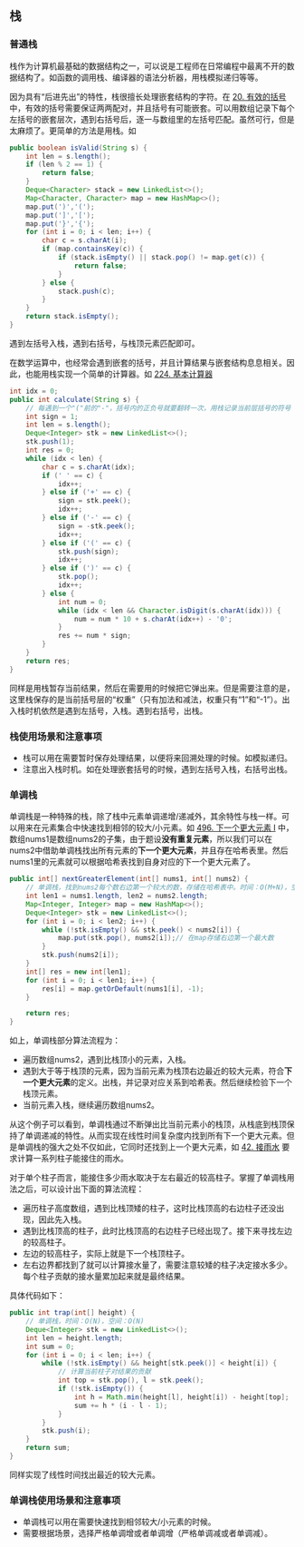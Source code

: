 ## 栈
### 普通栈
栈作为计算机最基础的数据结构之一，可以说是工程师在日常编程中最离不开的数据结构了。如函数的调用栈、编译器的语法分析器，用栈模拟递归等等。

因为具有“后进先出”的特性，栈很擅长处理嵌套结构的字符。在 [20. 有效的括号](https://leetcode-cn.com/problems/valid-parentheses/) 中，有效的括号需要保证两两配对，并且括号有可能嵌套。可以用数组记录下每个左括号的嵌套层次，遇到右括号后，逐一与数组里的左括号匹配。虽然可行，但是太麻烦了。更简单的方法是用栈。如  

```java
public boolean isValid(String s) {
    int len = s.length();
    if (len % 2 == 1) {
        return false;
    }
    Deque<Character> stack = new LinkedList<>();
    Map<Character, Character> map = new HashMap<>();
    map.put(')','(');
    map.put(']','[');
    map.put('}','{');
    for (int i = 0; i < len; i++) {
        char c = s.charAt(i);
        if (map.containsKey(c)) {
            if (stack.isEmpty() || stack.pop() != map.get(c)) {
                return false;
            }
        } else {
            stack.push(c);
        }
    }
    return stack.isEmpty();
}
```

遇到左括号入栈，遇到右括号，与栈顶元素匹配即可。

在数学运算中，也经常会遇到嵌套的括号，并且计算结果与嵌套结构息息相关。因此，也能用栈实现一个简单的计算器。如 [224. 基本计算器](https://leetcode-cn.com/problems/basic-calculator/)

```java
int idx = 0;
public int calculate(String s) {
    // 每遇到一个"("前的"-"，括号内的正负号就要翻转一次，用栈记录当前层括号的符号
    int sign = 1;
    int len = s.length();
    Deque<Integer> stk = new LinkedList<>();
    stk.push(1);
    int res = 0;
    while (idx < len) {
        char c = s.charAt(idx);
        if (' ' == c) {
            idx++;
        } else if ('+' == c) {
            sign = stk.peek();
            idx++;
        } else if ('-' == c) {
            sign = -stk.peek();
            idx++;
        } else if ('(' == c) {
            stk.push(sign);
            idx++;
        } else if (')' == c) {
            stk.pop();
            idx++;
        } else {
            int num = 0;
            while (idx < len && Character.isDigit(s.charAt(idx))) {
                num = num * 10 + s.charAt(idx++) - '0';
            }
            res += num * sign;
        }
    }
    return res;
}
```

同样是用栈暂存当前结果，然后在需要用的时候把它弹出来。但是需要注意的是，这里栈保存的是当前括号层的“权重”（只有加法和减法，权重只有“1”和“-1”）。出入栈时机依然是遇到左括号，入栈。遇到右括号，出栈。

### 栈使用场景和注意事项

- 栈可以用在需要暂时保存处理结果，以便将来回溯处理的时候。如模拟递归。
- 注意出入栈时机。如在处理嵌套括号的时候，遇到左括号入栈，右括号出栈。

### 单调栈
单调栈是一种特殊的栈，除了栈中元素单调递增/递减外，其余特性与栈一样。可以用来在元素集合中快速找到相邻的较大/小元素。如 [496. 下一个更大元素 I](https://leetcode-cn.com/problems/next-greater-element-i/) 中，数组nums1是数组nums2的子集，由于题设**没有重复元素**，所以我们可以在nums2中借助单调栈找出所有元素的**下一个更大元素**，并且存在哈希表里。然后nums1里的元素就可以根据哈希表找到自身对应的下一个更大元素了。

```java
public int[] nextGreaterElement(int[] nums1, int[] nums2) {
    // 单调栈，找到nums2每个数右边第一个较大的数，存储在哈希表中。时间：O(M+N)，空间：O(N)
    int len1 = nums1.length, len2 = nums2.length;
    Map<Integer, Integer> map = new HashMap<>();
    Deque<Integer> stk = new LinkedList<>();
    for (int i = 0; i < len2; i++) {
        while (!stk.isEmpty() && stk.peek() < nums2[i]) {
            map.put(stk.pop(), nums2[i]);// 在map存储右边第一个最大数
        }
        stk.push(nums2[i]);
    }
    int[] res = new int[len1];
    for (int i = 0; i < len1; i++) {
        res[i] = map.getOrDefault(nums1[i], -1);
    }

    return res;
}
```

如上，单调栈部分算法流程为：

- 遍历数组nums2，遇到比栈顶小的元素，入栈。
- 遇到大于等于栈顶的元素，因为当前元素为栈顶右边最近的较大元素，符合**下一个更大元素**的定义。出栈，并记录对应关系到哈希表。然后继续检验下一个栈顶元素。
- 当前元素入栈，继续遍历数组nums2。

从这个例子可以看到，单调栈通过不断弹出比当前元素小的栈顶，从栈底到栈顶保持了单调递减的特性。从而实现在线性时间复杂度内找到所有下一个更大元素。但是单调栈的强大之处不仅如此，它同时还找到上一个更大元素，如 [42. 接雨水](https://leetcode-cn.com/problems/trapping-rain-water/) 要求计算一系列柱子能接住的雨水。

对于单个柱子而言，能接住多少雨水取决于左右最近的较高柱子。掌握了单调栈用法之后，可以设计出下面的算法流程：

- 遍历柱子高度数组，遇到比栈顶矮的柱子，这时比栈顶高的右边柱子还没出现，因此先入栈。
- 遇到比栈顶高的柱子，此时比栈顶高的右边柱子已经出现了。接下来寻找左边的较高柱子。
- 左边的较高柱子，实际上就是下一个栈顶柱子。
- 左右边界都找到了就可以计算接水量了，需要注意较矮的柱子决定接水多少。每个柱子贡献的接水量累加起来就是最终结果。

具体代码如下：

```java
public int trap(int[] height) {
    // 单调栈，时间：O(N)，空间：O(N)
    Deque<Integer> stk = new LinkedList<>();
    int len = height.length;
    int sum = 0;
    for (int i = 0; i < len; i++) {
        while (!stk.isEmpty() && height[stk.peek()] < height[i]) {
            // 计算当前柱子对结果的贡献
            int top = stk.pop(), l = stk.peek();
            if (!stk.isEmpty()) {
                int h = Math.min(height[l], height[i]) - height[top];
                sum += h * (i - l - 1);
            }
        }
        stk.push(i);
    }
    return sum;
}
```

同样实现了线性时间找出最近的较大元素。

### 单调栈使用场景和注意事项

- 单调栈可以用在需要快速找到相邻较大/小元素的时候。
- 需要根据场景，选择严格单调增或者单调增（严格单调减或者单调减）。